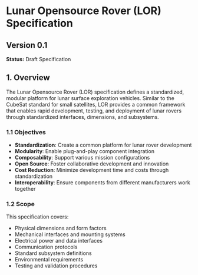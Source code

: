 # Lunar Opensource Rover (LOR) Specification

## Version 0.1
**Status:** Draft Specification  

## 1. Overview

The Lunar Opensource Rover (LOR) specification defines a standardized, modular platform for lunar surface exploration vehicles. Similar to the CubeSat standard for small satellites, LOR provides a common framework that enables rapid development, testing, and deployment of lunar rovers through standardized interfaces, dimensions, and subsystems.

### 1.1 Objectives
- **Standardization**: Create a common platform for lunar rover development
- **Modularity**: Enable plug-and-play component integration
- **Composability**: Support various mission configurations
- **Open Source**: Foster collaborative development and innovation
- **Cost Reduction**: Minimize development time and costs through standardization
- **Interoperability**: Ensure components from different manufacturers work together

### 1.2 Scope
This specification covers:
- Physical dimensions and form factors
- Mechanical interfaces and mounting systems
- Electrical power and data interfaces
- Communication protocols
- Standard subsystem definitions
- Environmental requirements
- Testing and validation procedures
